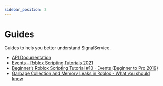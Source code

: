 ```yaml
---
sidebar_position: 2
---
```


# Guides

Guides to help you better understand SignalService.

- [API Documentation](https://zxibs.github.io/SignalService/api/SignalService)
- [Events - Roblox Scripting Tutorials 2021](https://www.youtube.com/watch?v=IcASLddinOk)
- [Beginner's Roblox Scripting Tutorial #10 - Events (Beginner to Pro 2019)](https://www.youtube.com/watch?v=Cyjus9EQf48)  
- [Garbage Collection and Memory Leaks in Roblox - What you should know](https://devforum.roblox.com/t/garbage-collection-and-memory-leaks-in-roblox-what-you-should-know/374954) 
